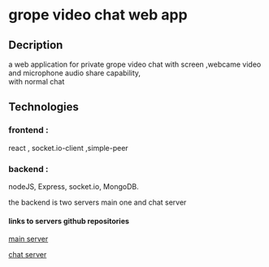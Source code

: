# grope video chat web app

## Decription
a web application for private grope video chat with screen ,webcame video and microphone audio share capability,   
with normal chat

## Technologies

### frontend :
react , socket.io-client ,simple-peer
### backend :
nodeJS, Express, socket.io, MongoDB.

the backend is two servers main one and chat server

#### links to servers github repositories

[main server](https://github.com/newasad/appleseeds_final_project_zoom_lookAlike-mainServer)

[chat server](https://github.com/newasad/appleseeds_final_project_zoom_lookAlike-chatServer)






